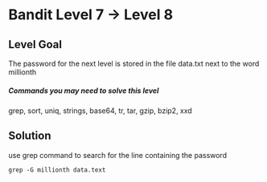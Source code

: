 # Bandit Level 7 → Level 8
## Level Goal

The password for the next level is stored in the file data.txt next to the word millionth
##### Commands you may need to solve this level
grep, sort, uniq, strings, base64, tr, tar, gzip, bzip2, xxd

## Solution
use grep command to search for the line containing the password
```
grep -G millionth data.text
```
